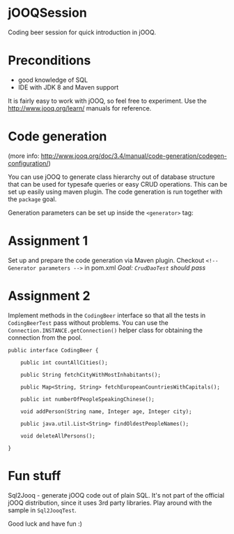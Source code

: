 jOOQSession
===========

Coding beer session for quick introduction in jOOQ.

# Preconditions
- good knowledge of SQL
- IDE with JDK 8 and Maven support

It is fairly easy to work with jOOQ, so feel free to experiment. Use the http://www.jooq.org/learn/ manuals for reference.

# Code generation
(more info: http://www.jooq.org/doc/3.4/manual/code-generation/codegen-configuration/)

You can use jOOQ to generate class hierarchy out of database structure that can be used for typesafe queries or easy CRUD operations.
This can be set up easily using maven plugin. The code generation is run together with the `package` goal.

Generation parameters can be set up inside the `<generator>` tag:

# Assignment 1
Set up and prepare the code generation via Maven plugin. Checkout `<!-- Generator parameters -->` in pom.xml
*Goal: `CrudDaoTest` should pass*  

# Assignment 2
Implement methods in the `CodingBeer` interface so that all the tests in `CodingBeerTest` pass without problems. 
You can use the `Connection.INSTANCE.getConnection()` helper class for obtaining the connection from the pool.

```
public interface CodingBeer {

    public int countAllCities();

    public String fetchCityWithMostInhabitants();

    public Map<String, String> fetchEuropeanCountriesWithCapitals();

    public int numberOfPeopleSpeakingChinese();

    void addPerson(String name, Integer age, Integer city);

    public java.util.List<String> findOldestPeopleNames();

    void deleteAllPersons();
    
}
```

# Fun stuff
Sql2Jooq - generate jOOQ code out of plain SQL. It's not part of the official jOOQ distribution, since it uses 3rd party libraries.
Play around with the sample in `Sql2JooqTest`. 

Good luck and have fun :)
